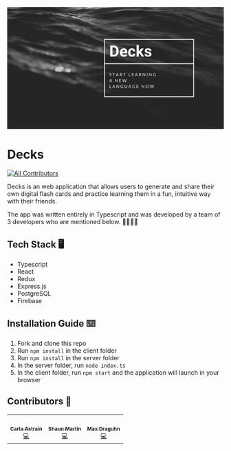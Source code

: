 <img src="./images/header.png" />



# Decks <!-- ALL-CONTRIBUTORS-BADGE:START - Do not remove or modify this section -->
[![All Contributors](https://img.shields.io/badge/all_contributors-3-orange.svg?style=flat-square)](#contributors-)
<!-- ALL-CONTRIBUTORS-BADGE:END -->

Decks is an web application that allows users to generate and share their own digital flash cards and practice learning them in a fun, intuitive way with their friends.

The app was written entirely in Typescript and was developed by a team of 3 developers who are mentioned below. 👱‍♂️🧔👩



## Tech Stack 🖥

- Typescript
- React
- Redux
- Express.js
- PostgreSQL
- Firebase



## Installation Guide ⌨️

1. Fork and clone this repo
2. Run `npm install` in the client folder
3. Run `npm install` in the server folder
4. In the server folder, run `node index.ts`
5. In the client folder, run `npm start` and the application will launch in your browser



## Contributors 🐾


<!-- ALL-CONTRIBUTORS-LIST:START - Do not remove or modify this section -->
<!-- prettier-ignore-start -->
<!-- markdownlint-disable -->
<table>
  <tr>
    <td align="center"><a href="https://www.linkedin.com/in/carlaastrain/"><img src="https://avatars.githubusercontent.com/u/75937847?v=4?s=150" width="150px;" alt=""/><br /><sub><b>Carla Astrain </b></sub></a><br /><a href="https://github.com/smartin88/Decks/commits?author=carlaastrain" title="Code">💻</a></td>
    <td align="center"><a href="https://www.linkedin.com/in/shaun-martin-5860ba45/"><img src="https://avatars.githubusercontent.com/u/74296786?v=4?s=150" width="150px;" alt=""/><br /><sub><b>Shaun Martin</b></sub></a><br /><a href="https://github.com/smartin88/Decks/commits?author=smartin88" title="Code">💻</a></td>
    <td align="center"><a href="https://www.linkedin.com/in/draguhn/"><img src="https://avatars.githubusercontent.com/u/54434107?v=4?s=150" width="150px;" alt=""/><br /><sub><b>Max Draguhn</b></sub></a><br /><a href="https://github.com/smartin88/Decks/commits?author=draguhn" title="Code">💻</a></td>
  </tr>
</table>

<!-- markdownlint-restore -->
<!-- prettier-ignore-end -->

<!-- ALL-CONTRIBUTORS-LIST:END -->

